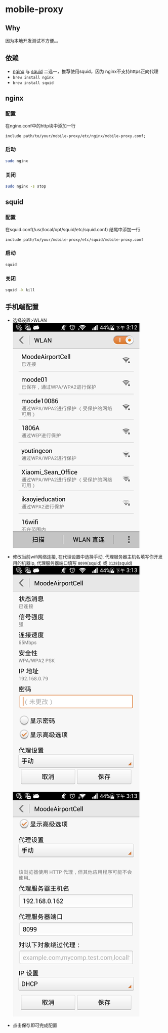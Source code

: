 mobile-proxy
============

## Why
因为本地开发测试不方便。。

## 依赖

* [nginx](http://nginx.org/cn/) 与 [squid](http://www.squid-cache.org/) 二选一，推荐使用squid，因为 nginx不支持https正向代理
* `brew install nginx`
* `brew install squid`

## nginx

### 配置

在nginx.conf中的http块中添加一行
```
include path/to/your/mobile-proxy/etc/nginx/mobile-proxy.conf;
```

### 启动

```bash
sudo nginx
```
### 关闭

```bash
sudo nginx -s stop
```

## squid

### 配置
在squid.conf(/usr/local/opt/squid/etc/squid.conf) 结尾中添加一行
```
include path/to/your/mobile-proxy/etc/squid/mobile-proxy.conf
```

### 启动

```bash
squid
```

### 关闭
```bash
squid -k kill
```

## 手机端配置

* 选择设置>WLAN     
![WLAN](screenshots/s_wlan.png.small.png)

* 修改当前wifi网络连接, 在代理设置中选择手动, 代理服务器主机名填写你开发用的机器ip, 代理服务器端口填写 `8099`(squid) 或 `3128`(squid)     
![WLAN_M1](screenshots/s_wlan_modify1.png.small.png)
![WLAN_M1](screenshots/s_wlan_modify2.png.small.png)

* 点击保存即可完成配置




